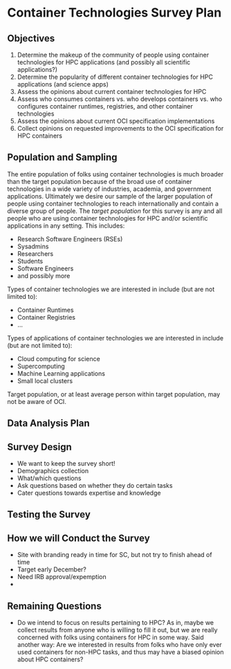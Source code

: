# Container Technologies Survey Plan

## Objectives
1. Determine the makeup of the community of people using container technologies for HPC applications (and possibly all scientific applications?)
2. Determine the popularity of different container technologies for HPC applications (and science apps)
3. Assess the opinions about current container technologies for HPC
4. Assess who consumes containers vs. who develops containers vs. who configures container runtimes, registries, and other container technologies
5. Assess the opinions about current OCI specification implementations
6. Collect opinions on requested improvements to the OCI specification for HPC containers 

## Population and Sampling

The entire population of folks using container technologies is much broader than the target population because of the broad use of container technologies
in a wide variety of industries, academia, and government applications.  Ultimately we desire our sample of the larger population of people using
container technologies to reach internationally and contain a diverse group of people.  The _target population_ for this survey is any and all people
who are using container technologies for HPC and/or scientific applications in any setting.  This includes:
* Research Software Engineers (RSEs)
* Sysadmins
* Researchers
* Students
* Software Engineers
* and possibly more

Types of container technologies we are interested in include (but are not limited to):
* Container Runtimes
* Container Registries
* ...

Types of applications of container technologies we are interested in include (but are not limited to):
* Cloud computing for science
* Supercomputing
* Machine Learning applications
* Small local clusters

Target population, or at least average person within target population, may not be aware of OCI.

## Data Analysis Plan




## Survey Design

* We want to keep the survey short!
* Demographics collection
* What/which questions
* Ask questions based on whether they do certain tasks
* Cater questions towards expertise and knowledge



## Testing the Survey



## How we will Conduct the Survey

* Site with branding ready in time for SC, but not try to finish ahead of time
* Target early December?
* Need IRB approval/expemption
* 


## Remaining Questions

* Do we intend to focus on results pertaining to HPC? As in, maybe we collect results from anyone who is willing to fill it out, but we are really concerned with folks using containers for HPC in some way. Said another way: Are we interested in results from folks who have only ever used containers for non-HPC tasks, and thus may have a biased opinion about HPC containers?



